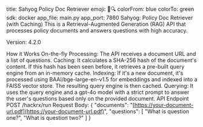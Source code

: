 title: Sahyog Policy Doc Retriever
emoji: 📄🔍
colorFrom: blue
colorTo: green
sdk: docker
app_file: main.py
app_port: 7860
Sahyog: Policy Doc Retriever (with Caching)
This is a Retrieval-Augmented Generation (RAG) API that processes policy documents and answers questions with high accuracy.

Version: 4.2.0

How it Works
On-the-fly Processing: The API receives a document URL and a list of questions.
Caching: It calculates a SHA-256 hash of the document's content. If this hash has been seen before, it retrieves a pre-built query engine from an in-memory cache.
Indexing: If it's a new document, it's processed using BAAI/bge-large-en-v1.5 for embeddings and indexed into a FAISS vector store. The resulting query engine is then cached.
Querying: It uses the query engine and a gpt-4o model with a strict prompt to answer the user's questions based only on the provided document.
API Endpoint
POST /hackrx/run
Request Body:
{
  "documents": "[https://your-document-url.pdf](https://your-document-url.pdf)",
  "questions": [
    "What is question one?",
    "What is question two?"
  ]
}
